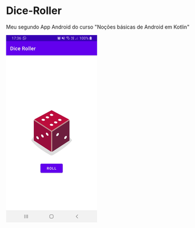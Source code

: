 # Dice-Roller
Meu segundo App Android do curso "Noções básicas de Android em Kotlin"

<img src="https://github.com/VitiNho-Dev/Dice-Roller/blob/main/app/src/print_screen/Screenshot_20211123-173632_Dice%20Roller.jpg" width="250" lenght="500"/>
